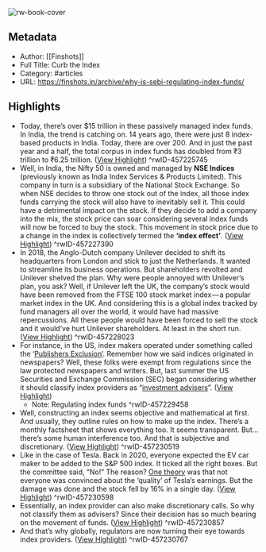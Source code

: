 ![rw-book-cover](https://cdn.finshots.app/images/2023/01/2--1---1-.jpg)

## Metadata
- Author: [[Finshots]]
- Full Title: Curb the Index
- Category: #articles
- URL: https://finshots.in/archive/why-is-sebi-regulating-index-funds/

## Highlights
- Today, there’s over $15 trillion in these passively managed index funds. In India, the trend is catching on. 14 years ago, there were just 8 index-based products in India. Today, there are over 200. And in just the past year and a half, the total corpus in index funds has doubled from ₹3 trillion to ₹6.25 trillion. ([View Highlight](https://read.readwise.io/read/01gpwdjdagwzc60bsxw1sft41b))
^rwID-457225745
- Well, in India, the Nifty 50 is owned and managed by **NSE Indices** (previously known as India Index Services & Products Limited). This company in turn is a subsidiary of the National Stock Exchange. So when NSE decides to throw one stock out of the index, all those index funds carrying the stock will also have to inevitably sell it. This could have a detrimental impact on the stock. If they decide to add a company into the mix, the stock price can soar considering several index funds will now be forced to buy the stock. This movement in stock price due to a change in the index is collectively termed the **‘index effect’**. ([View Highlight](https://read.readwise.io/read/01gpwdkg8dx4a8737bv548hk85))
^rwID-457227390
- In 2018, the Anglo-Dutch company Unilever decided to shift its headquarters from London and stick to just the Netherlands. It wanted to streamline its business operations. But shareholders revolted and Unilever shelved the plan.
  Why were people annoyed with Unilever’s plan, you ask?
  Well, if Unilever left the UK, the company’s stock would have been removed from the FTSE 100 stock market index — a popular market index in the UK. And considering this is a global index tracked by fund managers all over the world, it would have had massive repercussions. All these people would have been forced to sell the stock and it would’ve hurt Unilever shareholders. At least in the short run. ([View Highlight](https://read.readwise.io/read/01gpwdmsxszx6f36y5cd1bea66))
^rwID-457228023
- For instance, in the US, index makers operated under something called the ‘[Publishers Exclusion’](https://jii.pm-research.com/content/early/2021/04/17/jii.2021.1.104). Remember how we said indices originated in newspapers? Well, these folks were exempt from regulations since the law protected newspapers and writers. But, last summer the US Securities and Exchange Commission (SEC) began considering whether it should classify index providers as “[investment advisers](https://www.ft.com/content/894cc4d4-8811-48e1-a158-47a186a1075e)”. ([View Highlight](https://read.readwise.io/read/01gpwdpj7wq3hstt4zbabkytkn))
    - Note: Regulating index funds
^rwID-457229458
- Well, constructing an index seems objective and mathematical at first. And usually, they outline rules on how to make up the index. There’s a monthly factsheet that shows everything too. It seems transparent. But…there’s some human interference too. And that is subjective and discretionary. ([View Highlight](https://read.readwise.io/read/01gpwdr0jz67jm8jhsrdqn7tcj))
^rwID-457230519
- Like in the case of Tesla. Back in 2020, everyone expected the EV car maker to be added to the S&P 500 index. It ticked all the right boxes. But the committee said, “No!” The reason? [One theory](https://fortune.com/2020/09/08/tesla-sp-500-tsla-stock-etsy-added-stock-market-index/) was that not everyone was convinced about the ‘quality’ of Tesla’s earnings. But the damage was done and the stock fell by 16% in a single day. ([View Highlight](https://read.readwise.io/read/01gpwdr4cbda6429rzec66qrbt))
^rwID-457230598
- Essentially, an index provider can also make discretionary calls. So why not classify them as advisers? Since their decision has so much bearing on the movement of funds. ([View Highlight](https://read.readwise.io/read/01gpwdrcs9s5qakdqsgvh8yb1d))
^rwID-457230857
- And that’s why globally, regulators are now turning their eye towards index providers. ([View Highlight](https://read.readwise.io/read/01gpwdr9fhdck69aepn98tanz1))
^rwID-457230767
